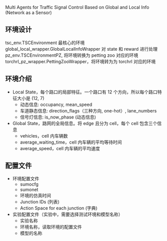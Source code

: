 <!--
 * @Author: WANG Maonan
 * @Date: 2024-04-09 21:28:52
 * @Description: Multi-Agent Traffic Signal Control under 6G
 * @LastEditTime: 2024-04-25 16:54:32
-->

Multi Agents for Traffic Signal Control Based on Global and Local Info (Network as a Sensor)


## 环境设计

tsc_env.TSCEnvironment 最核心的环境
global_local_wrapper.GlobalLocalInfoWrapper 对 state 和 reward 进行处理
pz_env.TSCEnvironmentPZ, 将环境转换为 petting zoo 对应的环境
torchrl_pz_wrapper.PettingZooWrapper，将环境转为为 torchrl 对应的环境


## 环境介绍

- Local State，每个路口的局部特征。一个路口有 12 个方向，所以每个路口特征大小是 (12, 7)
  - 动态信息: occupancy, mean_speed
  - 车道静态信息: direction_flags（三种方向, one-hot）, lane_numbers
  - 信号灯信息: is_now_phase (动态信息)
- Global State，路网的全局信息。将 edge 且分为 cell，每个 cell 包含三个信息
  - vehicles，cell 内车辆数
  - average_waiting_time，cell 内车辆的平均等待时间
  - average_speed，cell 内车辆的平均速度


## 配置文件

- 环境配置文件
  - sumocfg
  - sumonet
  - 环境的仿真时间
  - Junction IDs (列表)
  - Action Space for each junction (字典)
- 实验配置文件（实验中，需要选择测试环境和模型名称）
  - 实验名称
  - 环境名称，读取环境的配置文件
  - 模型的名称